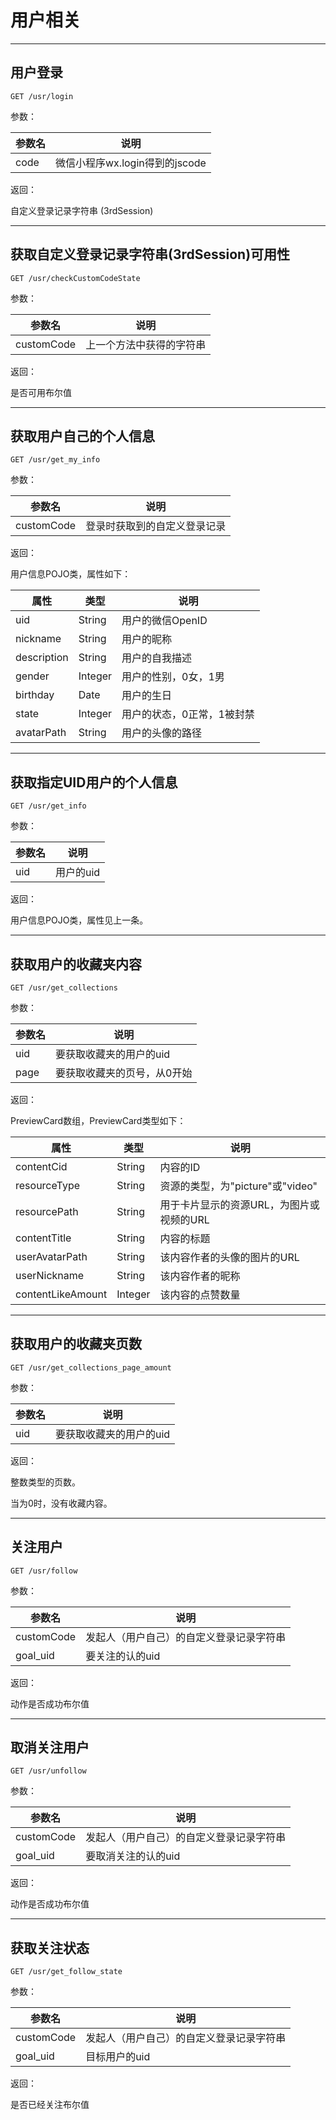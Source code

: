 # 用户相关

***

## 用户登录

```http request
GET /usr/login
```

参数：

| 参数名  | 说明                     |
|------|------------------------|
| code | 微信小程序wx.login得到的jscode |

返回：

自定义登录记录字符串 (3rdSession)

***

## 获取自定义登录记录字符串(3rdSession)可用性

```http request
GET /usr/checkCustomCodeState
```

参数：

| 参数名        | 说明           |
|------------|--------------|
| customCode | 上一个方法中获得的字符串 |

返回：

是否可用布尔值

***

## 获取用户自己的个人信息

```http request
GET /usr/get_my_info
```

参数：

| 参数名        | 说明             |
|------------|----------------|
| customCode | 登录时获取到的自定义登录记录 |

返回：

用户信息POJO类，属性如下：

| 属性          | 类型      | 说明             |
|-------------|---------|----------------|
| uid         | String  | 用户的微信OpenID    |
| nickname    | String  | 用户的昵称          |
| description | String  | 用户的自我描述        |
| gender      | Integer | 用户的性别，0女，1男    |
| birthday    | Date    | 用户的生日          |
| state       | Integer | 用户的状态，0正常，1被封禁 |
| avatarPath  | String  | 用户的头像的路径       |

***

## 获取指定UID用户的个人信息

```http request
GET /usr/get_info
```

参数：

| 参数名 | 说明     |
|-----|--------|
| uid | 用户的uid |

返回：

用户信息POJO类，属性见上一条。

***

## 获取用户的收藏夹内容

```http request
GET /usr/get_collections
```

参数：

| 参数名  | 说明             |
|------|----------------|
| uid  | 要获取收藏夹的用户的uid  |
| page | 要获取收藏夹的页号，从0开始 |

返回：

PreviewCard数组，PreviewCard类型如下：

| 属性                | 类型      | 说明                       |
|-------------------|---------|--------------------------|
| contentCid        | String  | 内容的ID                    |
| resourceType      | String  | 资源的类型，为"picture"或"video" |
| resourcePath      | String  | 用于卡片显示的资源URL，为图片或视频的URL  |
| contentTitle      | String  | 内容的标题                    |
| userAvatarPath    | String  | 该内容作者的头像的图片的URL          |
| userNickname      | String  | 该内容作者的昵称                 |
| contentLikeAmount | Integer | 该内容的点赞数量                 |

***

## 获取用户的收藏夹页数

```http request
GET /usr/get_collections_page_amount
```

参数：

| 参数名  | 说明             |
|------|----------------|
| uid  | 要获取收藏夹的用户的uid  |

返回：

整数类型的页数。

当为0时，没有收藏内容。

***

## 关注用户

```http request
GET /usr/follow
```

参数：

| 参数名        | 说明                   |
|------------|----------------------|
| customCode | 发起人（用户自己）的自定义登录记录字符串 |
| goal_uid   | 要关注的认的uid            | 

返回：

动作是否成功布尔值

***

## 取消关注用户

```http request
GET /usr/unfollow
```

参数：

| 参数名        | 说明                   |
|------------|----------------------|
| customCode | 发起人（用户自己）的自定义登录记录字符串 |
| goal_uid   | 要取消关注的认的uid          | 

返回：

动作是否成功布尔值

***

## 获取关注状态

```http request
GET /usr/get_follow_state
```

参数：

| 参数名        | 说明                   |
|------------|----------------------|
| customCode | 发起人（用户自己）的自定义登录记录字符串 |
| goal_uid   | 目标用户的uid             | 

返回：

是否已经关注布尔值
